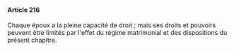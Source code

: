 #### Article 216

Chaque époux a la pleine capacité de droit ; mais ses droits et pouvoirs peuvent être limités par l'effet du régime matrimonial et des dispositions du présent chapitre.

